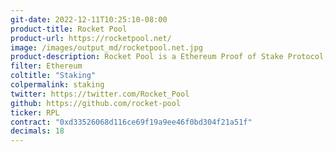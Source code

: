 ```yaml
---
git-date: 2022-12-11T10:25:10-08:00
product-title: Rocket Pool
product-url: https://rocketpool.net/
image: /images/output_md/rocketpool.net.jpg
product-description: Rocket Pool is a Ethereum Proof of Stake Protocol, designed to be community owned, decentralised and trustless.
filter: Ethereum
coltitle: "Staking"
colpermalink: staking
twitter: https://twitter.com/Rocket_Pool
github: https://github.com/rocket-pool
ticker: RPL
contract: "0xd33526068d116ce69f19a9ee46f0bd304f21a51f"
decimals: 18
---
```

